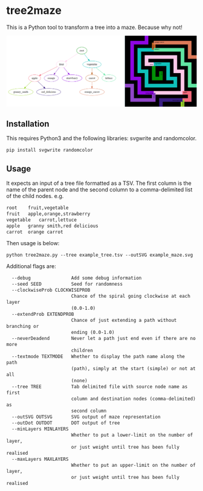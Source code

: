 # tree2maze

This is a Python tool to transform a tree into a maze. Because why not!

![Example of a tree and a maze](example_with_text.png)

## Installation

This requires Python3 and the following libraries: svgwrite and randomcolor.

```
pip install svgwrite randomcolor
```

## Usage

It expects an input of a tree file formatted as a TSV. The first column is the name of the parent node and the second column to a comma-delimited list of the child nodes. e.g.

```
root	fruit,vegetable
fruit	apple,orange,strawberry
vegetable	carrot,lettuce
apple	granny smith,red delicious
carrot	orange carrot
```

Then usage is below:

```
python tree2maze.py --tree example_tree.tsv --outSVG example_maze.svg
```

Additional flags are:

```
  --debug               Add some debug information
  --seed SEED           Seed for randomness
  --clockwiseProb CLOCKWISEPROB
                        Chance of the spiral going clockwise at each layer
                        (0.0-1.0)
  --extendProb EXTENDPROB
                        Chance of just extending a path without branching or
                        ending (0.0-1.0)
  --neverDeadend        Never let a path just end even if there are no more
                        children
  --textmode TEXTMODE   Whether to display the path name along the path
                        (path), simply at the start (simple) or not at all
                        (none)
  --tree TREE           Tab delimited file with source node name as first
                        column and destination nodes (comma-delimited) as
                        second column
  --outSVG OUTSVG       SVG output of maze representation
  --outDot OUTDOT       DOT output of tree
  --minLayers MINLAYERS
                        Whether to put a lower-limit on the number of layer,
                        or just weight until tree has been fully realised
  --maxLayers MAXLAYERS
                        Whether to put an upper-limit on the number of layer,
                        or just weight until tree has been fully realised
```


